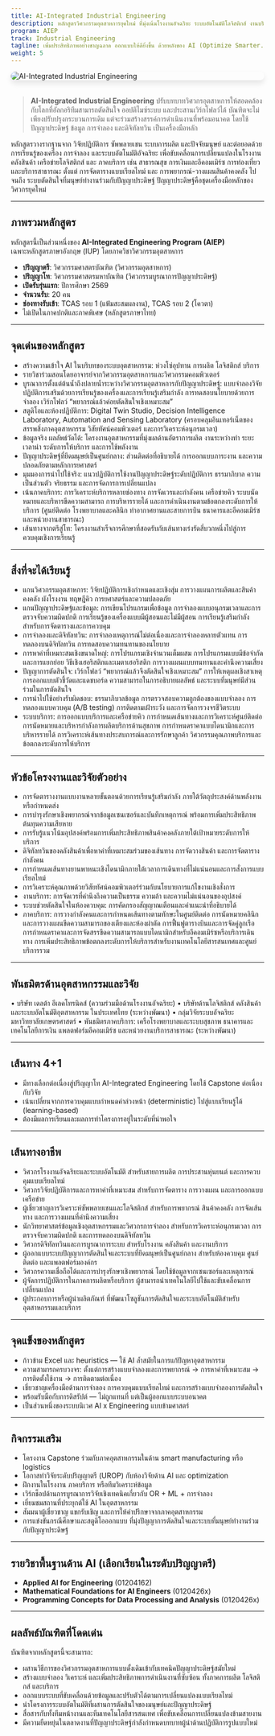 ```yaml
---
title: AI-Integrated Industrial Engineering
description: หลักสูตรวิศวกรรมอุตสาหการยุคใหม่ ที่มุ่งเน้นโรงงานอัจฉริยะ ระบบอัตโนมัติโลจิสติกส์ งานบริการ และปัญญาการตัดสินใจ
program: AIEP
track: Industrial Engineering
tagline: เพิ่มประสิทธิภาพอย่างชาญฉลาด ออกแบบให้ดียิ่งขึ้น ด้วยพลังของ AI (Optimize Smarter. Design Better. Powered by AI.)
weight: 5
---
```


<img src="/img/banners/industrial-hero.png"
     alt="AI-Integrated Industrial Engineering"
     style="max-width: 100%; height: auto; margin: 0 0 2rem 0; border-radius: 1rem; box-shadow: 0 6px 12px rgba(0,0,0,0.1); display: block;" />

> **AI-Integrated Industrial Engineering** ปรับบทบาทวิศวกรอุตสาหการให้สอดคล้องกับโลกที่อัลกอริทึมสามารถตัดสินใจ ออปติไมซ์ระบบ และประสานเวิร์กโฟลว์ได้ บัณฑิตจะไม่เพียงปรับปรุงกระบวนการเดิม แต่จะร่วมสร้างสรรค์การดำเนินงานที่พร้อมอนาคต โดยใช้ ปัญญาประดิษฐ์ ข้อมูล การจำลอง และดิจิทัลทวิน เป็นเครื่องมือหลัก

หลักสูตรวางรากฐานจาก วิจัยปฏิบัติการ ซัพพลายเชน ระบบการผลิต และปัจจัยมนุษย์ และต่อยอดด้วย การเรียนรู้ของเครื่อง การจำลอง และระบบอัตโนมัติอัจฉริยะ เพื่อขับเคลื่อนการเปลี่ยนแปลงในโรงงาน คลังสินค้า เครือข่ายโลจิสติกส์ และ ภาคบริการ เช่น สาธารณสุข การเงินและอีคอมเมิร์ซ การท่องเที่ยว และบริการสาธารณะ ตั้งแต่ การจัดตารางแบบเรียลไทม์ และ การพยากรณ์-วางแผนสินค้าคงคลัง ไปจนถึง ระบบตัดสินใจที่มนุษย์ทำงานร่วมกับปัญญาประดิษฐ์ ปัญญาประดิษฐ์คือชุดเครื่องมือหลักของวิศวกรยุคใหม่


---

##  ภาพรวมหลักสูตร

หลักสูตรนี้เป็นส่วนหนึ่งของ **AI-Integrated Engineering Program (AIEP)**  
เฉพาะหลักสูตรภาษาอังกฤษ (IUP)  โดยภาควิชาวิศวกรรมอุตสาหการ

-  **ปริญญาตรี**: วิศวกรรมศาสตรบัณฑิต (วิศวกรรมอุตสาหการ)  
-  **ปริญญาโท**: วิศวกรรมศาสตรมหาบัณฑิต (วิศวกรรมบูรณาการปัญญาประดิษฐ์)  
-  **เปิดรับรุ่นแรก**: ปีการศึกษา 2569  
-  **จำนวนรับ**: 20 คน  
-  **ช่องทางรับเข้า**: TCAS รอบ 1 (แฟ้มสะสมผลงาน), TCAS รอบ 2 (โควตา)  
-  ไม่เปิดในภาคปกติและภาคพิเศษ (หลักสูตรภาษาไทย)

---

##  จุดเด่นของหลักสูตร

- สร้างความเข้าใจ AI ในบริบทของระบบอุตสาหกรรม: ห่วงโซ่อุปทาน การผลิต โลจิสติกส์ บริการ  
- รายวิชาร่วมสอนโดยอาจารย์จากวิศวกรรมอุตสาหการและวิศวกรรมคอมพิวเตอร์  
- บูรณาการตั้งแต่ต้นน้ำถึงปลายน้ำระหว่างวิศวกรรมอุตสาหการกับปัญญาประดิษฐ์: แบบจำลองวิจัยปฏิบัติการเสริมด้วยการเรียนรู้ของเครื่องและการเรียนรู้เสริมกำลัง การทดสอบนโยบายด้วยการจำลอง เวิร์กโฟลว์ “พยากรณ์แล้วค่อยตัดสินใจเชิงเหมาะสม”
- สตูดิโอและห้องปฏิบัติการ: Digital Twin Studio, Decision Intelligence Laboratory, Automation and Sensing Laboratory (ครอบคลุมอินเทอร์เน็ตของสรรพสิ่งภาคอุตสาหกรรม วิสัยทัศน์คอมพิวเตอร์ และการวิเคราะห์อนุกรมเวลา)
- ข้อมูลจริง ผลลัพธ์วัดได้: โครงงานอุตสาหกรรมที่มุ่งผลด้านอัตราการผลิต งานระหว่างทำ ระยะเวลานำ ระดับการให้บริการ และการใช้พลังงาน
- ปัญญาประดิษฐ์ที่ยึดมนุษย์เป็นศูนย์กลาง: ส่วนติดต่อที่อธิบายได้ การออกแบบภาระงาน และความปลอดภัยตามหลักการยศาสตร์
- มุมมองการนำไปใช้จริง: แนวปฏิบัติการใช้งานปัญญาประดิษฐ์ระดับปฏิบัติการ ธรรมาภิบาล ความเป็นส่วนตัว จริยธรรม และการจัดการการเปลี่ยนแปลง
- เน้นภาคบริการ: การวิเคราะห์บริการหลายช่องทาง การจัดเวรและกำลังคน เครือข่ายคิว ระบบนัดหมายและบริหารขีดความสามารถ การบริหารรายได้ และการดำเนินงานตามข้อตกลงระดับการให้บริการ (ศูนย์ติดต่อ โรงพยาบาลและคลินิก ท่าอากาศยานและสายการบิน ธนาคารและอีคอมเมิร์ซ และหน่วยงานสาธารณะ)
- เส้นทางจากตรีสู่โท: โครงงานสำเร็จการศึกษาที่สอดรับกับเส้นทางเร่งรัดสี่บวกหนึ่งไปสู่การควบคุมเชิงการเรียนรู้


---

##  สิ่งที่จะได้เรียนรู้

- แกนวิศวกรรมอุตสาหการ: วิจัยปฏิบัติการเชิงกำหนดและเชิงสุ่ม การวางแผนการผลิตและสินค้าคงคลัง ผังโรงงาน ทฤษฎีคิว การยศาสตร์และความปลอดภัย
- แกนปัญญาประดิษฐ์และข้อมูล: การเขียนโปรแกรมเพื่อข้อมูล การจำลองแบบอนุกรมเวลาและการตรวจจับความผิดปกติ การเรียนรู้ของเครื่องแบบมีผู้สอนและไม่มีผู้สอน การเรียนรู้เสริมกำลังสำหรับการจัดตารางและการควบคุม
- การจำลองและดิจิทัลทวิน: การจำลองเหตุการณ์ไม่ต่อเนื่องและการจำลองหลายตัวแทน การทดลองบนดิจิทัลทวิน การทดสอบความทนทานของนโยบาย
- การหาค่าที่เหมาะสมเชิงขนาดใหญ่: การโปรแกรมเชิงจำนวนเต็มผสม การโปรแกรมแบบมีข้อจำกัดและการแยกย่อย วิธีเชิงเฮอริสติกและเมตาเฮอริสติก การวางแผนแบบทนทานและคำนึงความเสี่ยง
- ปัญญาการตัดสินใจ: เวิร์กโฟลว์ “พยากรณ์แล้วจึงตัดสินใจเชิงเหมาะสม” การให้เหตุผลเชิงสาเหตุ การออกแบบตัวชี้วัดและแดชบอร์ด ความสามารถในการอธิบายผลลัพธ์ และระบบที่มนุษย์มีส่วนร่วมในการตัดสินใจ
- การนำไปใช้อย่างรับผิดชอบ: ธรรมาภิบาลข้อมูล การตรวจสอบความถูกต้องของแบบจำลอง การทดลองแบบควบคุม (A/B testing) การติดตามเฝ้าระวัง และการจัดการวงจรชีวิตระบบ
- ระบบบริการ: การออกแบบบริการและเครือข่ายคิว การกำหนดเส้นทางและการวิเคราะห์ศูนย์ติดต่อ การนัดหมายและบริหารกำลังการผลิตบริการด้านสุขภาพ การกำหนดราคาแบบไดนามิกและการบริหารรายได้ การวิเคราะห์เส้นทางประสบการณ์และการรักษาลูกค้า วิศวกรรมคุณภาพบริการและข้อตกลงระดับการให้บริการ


---

##  หัวข้อโครงงานและวิจัยตัวอย่าง

- การจัดตารางงานแบบงานหลายขั้นตอนด้วยการเรียนรู้เสริมกำลัง ภายใต้วัตถุประสงค์ด้านพลังงานหรือกำหนดส่ง
- การบำรุงรักษาเชิงพยากรณ์จากข้อมูลเซนเซอร์และบันทึกเหตุการณ์ พร้อมการเพิ่มประสิทธิภาพต้นทุนความเสียหาย
- การรับรู้แนวโน้มอุปสงค์พร้อมการเพิ่มประสิทธิภาพสินค้าคงคลังภายใต้เป้าหมายระดับการให้บริการ
- ดิจิทัลทวินของคลังสินค้าเพื่อหาค่าที่เหมาะสมร่วมของเส้นทาง การจัดวางสินค้า และการจัดตารางกำลังคน
- การกำหนดเส้นทางยานพาหนะเชิงไดนามิกภายใต้เวลาการเดินทางที่ไม่แน่นอนและการสั่งการแบบเรียลไทม์
- การวิเคราะห์คุณภาพด้วยวิสัยทัศน์คอมพิวเตอร์ร่วมกับนโยบายการแก้ไขงานเชิงสั่งการ
- งานบริการ: การจัดเวรที่คำนึงถึงความเป็นธรรม ความล้า และความไม่แน่นอนของอุปสงค์
- ระบบช่วยตัดสินใจในห้องควบคุม: การคัดกรองสัญญาณเตือนและคำแนะนำที่อธิบายได้
- ภาคบริการ: การวางกำลังคนและการกำหนดเส้นทางตามทักษะในศูนย์ติดต่อ การนัดหมายคลินิกและการวางแผนขีดความสามารถของเตียงและห้องผ่าตัด การฟื้นฟูตารางบินและการจัดคู่ลูกเรือ การกำหนดราคาและการจัดสรรขีดความสามารถแบบไดนามิกสำหรับอีคอมเมิร์ซหรือบริการเดินทาง การเพิ่มประสิทธิภาพข้อตกลงระดับการให้บริการสำหรับงานเทคโนโลยีสารสนเทศและศูนย์บริการรวม

---

##  พันธมิตรด้านอุตสาหกรรมและวิจัย

•	บริษัท เดลต้า อีเลคโทรนิคส์ (ความร่วมมือด้านโรงงานอัจฉริยะ)
•	บริษัทด้านโลจิสติกส์ คลังสินค้า และระบบอัตโนมัติอุตสาหกรรม ในประเทศไทย (ระหว่างพัฒนา)
•	กลุ่มวิจัยระบบอัจฉริยะ มหาวิทยาลัยเกษตรศาสตร์
•	พันธมิตรภาคบริการ: เครือโรงพยาบาลและระบบสุขภาพ ธนาคารและเทคโนโลยีการเงิน แพลตฟอร์มอีคอมเมิร์ซ และหน่วยงานบริการสาธารณะ (ระหว่างพัฒนา)


---

##  เส้นทาง 4+1

- มีทางเลือกต่อเนื่องสู่ปริญญาโท AI-Integrated Engineering โดยใช้ Capstone ต่อเนื่องกับวิจัย  
- เน้นเปลี่ยนจากการควบคุมแบบกำหนดค่าล่วงหน้า (deterministic) ไปสู่แบบเรียนรู้ได้ (learning-based)  
- ต้องมีผลการเรียนและผลการทำโครงการอยู่ในระดับที่น่าพอใจ
	
---

##  เส้นทางอาชีพ

- วิศวกรโรงงานอัจฉริยะและระบบอัตโนมัติ สำหรับสายการผลิต การประสานหุ่นยนต์ และการควบคุมแบบเรียลไทม์
- วิศวกรวิจัยปฏิบัติการและการหาค่าที่เหมาะสม สำหรับการจัดตาราง การวางแผน และการออกแบบเครือข่าย
- ผู้เชี่ยวชาญการวิเคราะห์ซัพพลายเชนและโลจิสติกส์ สำหรับการพยากรณ์ สินค้าคงคลัง การจัดเส้นทาง และการวางแผนที่คำนึงความเสี่ยง
- นักวิทยาศาสตร์ข้อมูลเชิงอุตสาหกรรมและวิศวกรการจำลอง สำหรับการวิเคราะห์อนุกรมเวลา การตรวจจับความผิดปกติ และการทดลองบนดิจิทัลทวิน
- วิศวกรดิจิทัลทวินและการบูรณาการระบบ สำหรับโรงงาน คลังสินค้า และงานบริการ
- ผู้ออกแบบระบบปัญญาการตัดสินใจและระบบที่ยึดมนุษย์เป็นศูนย์กลาง สำหรับห้องควบคุม ศูนย์ติดต่อ และแพลตฟอร์มองค์กร
- วิศวกรความเชื่อถือได้และการบำรุงรักษาเชิงพยากรณ์ โดยใช้ข้อมูลจากเซนเซอร์และเหตุการณ์
- ผู้จัดการปฏิบัติการในภาคการผลิตหรือบริการ ผู้สามารถนำเทคโนโลยีไปใช้และขับเคลื่อนการเปลี่ยนแปลง
- ผู้ประกอบการหรือผู้นำผลิตภัณฑ์ ที่พัฒนาโซลูชันการตัดสินใจและระบบอัตโนมัติสำหรับอุตสาหกรรมและบริการ

---

##  จุดแข็งของหลักสูตร

- ก้าวข้าม Excel และ heuristics — ใช้ AI ล้ำสมัยในการแก้ปัญหาอุตสาหกรรม
- ความสามารถครบวงจร: ตั้งแต่การสร้างแบบจำลองและการพยากรณ์ → การหาค่าที่เหมาะสม → การติดตั้งใช้งาน → การติดตามต่อเนื่อง
- เชี่ยวชาญเครื่องมือด้านการจำลอง การควบคุมแบบเรียลไทม์ และการสร้างแบบจำลองการตัดสินใจ  
- พร้อมรับมือกับการดิสรัปต์ — ไม่ถูกแทนที่ แต่เป็นผู้ออกแบบระบบอนาคต  
- เป็นส่วนหนึ่งของระบบนิเวศ AI x Engineering แบบข้ามศาสตร์

---

##  กิจกรรมเสริม

- โครงงาน Capstone ร่วมกับภาคอุตสาหกรรมในด้าน smart manufacturing หรือ logistics  
- โอกาสทำวิจัยระดับปริญญาตรี (UROP) กับห้องวิจัยด้าน AI และ optimization  
- ฝึกงานในโรงงาน ภาคบริการ หรือทีมวิเคราะห์ข้อมูล  
- เวิร์กช็อปด้านการบูรณาการวิจัยเชิงเทคนิคเกี่ยวกับ OR + ML + การจำลอง  
- เยี่ยมชมสถานที่ประยุกต์ใช้ AI ในอุตสาหกรรม
- สัมมนาผู้เชี่ยวชาญ แขกรับเชิญ และการให้คำปรึกษาจากภาคอุตสาหกรรม
- การแข่งขันกรณีศึกษาและสตูดิโอออกแบบ ที่มุ่งปัญญาการตัดสินใจและระบบที่มนุษย์ทำงานร่วมกับปัญญาประดิษฐ์


---

##  รายวิชาพื้นฐานด้าน AI (เลือกเรียนในระดับปริญญาตรี)

- **Applied AI for Engineering** (01204162)  
- **Mathematical Foundations for AI Engineers** (0120426x)  
- **Programming Concepts for Data Processing and Analysis** (0120426x)

---

##  ผลลัพธ์บัณฑิตที่โดดเด่น

บัณฑิตจากหลักสูตรนี้จะสามารถ:

- ผสานวิธีการของวิศวกรรมอุตสาหการแบบดั้งเดิมเข้ากับเทคนิคปัญญาประดิษฐ์สมัยใหม่
- สร้างแบบจำลอง วิเคราะห์ และเพิ่มประสิทธิภาพการดำเนินงานที่ซับซ้อน ทั้งภาคการผลิต โลจิสติกส์ และบริการ
- ออกแบบระบบที่ขับเคลื่อนด้วยข้อมูลและปรับตัวได้ตามการเปลี่ยนแปลงแบบเรียลไทม์
- นำโครงการระบบอัตโนมัติที่ผสานการตัดสินใจของมนุษย์และปัญญาประดิษฐ์
- สื่อสารกับทั้งทีมหน้างานและทีมเทคโนโลยีสารสนเทศ เพื่อขับเคลื่อนการเปลี่ยนแปลงข้ามสายงาน
- มีความยืดหยุ่นในตลาดงานที่ปัญญาประดิษฐ์กำลังกำหนดบทบาทผู้นำด้านปฏิบัติการรูปแบบใหม่

